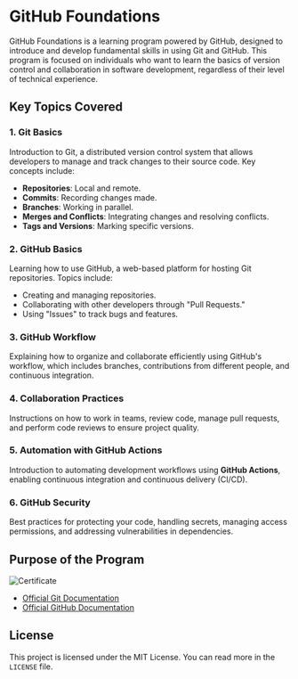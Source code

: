 # GitHub Foundations

GitHub Foundations is a learning program powered by GitHub, designed to introduce and develop fundamental skills in using Git and GitHub. This program is focused on individuals who want to learn the basics of version control and collaboration in software development, regardless of their level of technical experience.

## Key Topics Covered

### 1. Git Basics

Introduction to Git, a distributed version control system that allows developers to manage and track changes to their source code. Key concepts include:

- **Repositories**: Local and remote.
- **Commits**: Recording changes made.
- **Branches**: Working in parallel.
- **Merges and Conflicts**: Integrating changes and resolving conflicts.
- **Tags and Versions**: Marking specific versions.

### 2. GitHub Basics

Learning how to use GitHub, a web-based platform for hosting Git repositories. Topics include:

- Creating and managing repositories.
- Collaborating with other developers through "Pull Requests."
- Using "Issues" to track bugs and features.

### 3. GitHub Workflow

Explaining how to organize and collaborate efficiently using GitHub's workflow, which includes branches, contributions from different people, and continuous integration.

### 4. Collaboration Practices

Instructions on how to work in teams, review code, manage pull requests, and perform code reviews to ensure project quality.

### 5. Automation with GitHub Actions

Introduction to automating development workflows using **GitHub Actions**, enabling continuous integration and continuous delivery (CI/CD).

### 6. GitHub Security

Best practices for protecting your code, handling secrets, managing access permissions, and addressing vulnerabilities in dependencies.

## Purpose of the Program

![Certificate](https://github.com/user-attachments/assets/15b51785-7409-49cc-a56c-0b475948eaa8)

- [Official Git Documentation](https://git-scm.com/doc)
- [Official GitHub Documentation](https://docs.github.com/)

## License

This project is licensed under the MIT License. You can read more in the `LICENSE` file.
